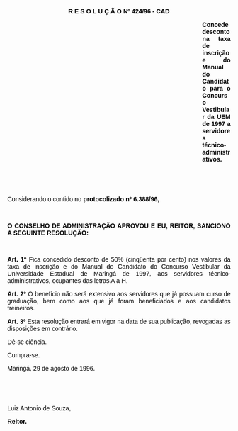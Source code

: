 <BODY TEXT="#000000">

<B><FONT FACE="Arial"><P ALIGN="CENTER">R E S O L U &Ccedil; &Atilde; O  Nº 424/96 - CAD</P>
</B><P ALIGN="JUSTIFY"></P><DIR>
<DIR>
<DIR>
<DIR>
<DIR>
<DIR>
<DIR>
<DIR>
<DIR>
<DIR>
<DIR>

<B><P ALIGN="JUSTIFY">Concede desconto na taxa de inscri&ccedil;&atilde;o e do Manual do Candidato para o Concurso Vestibular da UEM de 1997 a servidores t&eacute;cnico-administrativos.</P>
</B><P ALIGN="JUSTIFY"></P>
<P ALIGN="JUSTIFY">&nbsp;</P>
<P ALIGN="JUSTIFY">&nbsp;</P></DIR>
</DIR>
</DIR>
</DIR>
</DIR>
</DIR>
</DIR>
</DIR>
</DIR>
</DIR>
</DIR>

<P ALIGN="JUSTIFY">Considerando o contido no <B>protocolizado nº 6.388/96,</P>
</B><P ALIGN="JUSTIFY"></P>
<P ALIGN="JUSTIFY">&nbsp;</P>
<B><P ALIGN="JUSTIFY">O CONSELHO DE ADMINISTRA&Ccedil;&Atilde;O APROVOU E EU, REITOR, SANCIONO A SEGUINTE RESOLU&Ccedil;&Atilde;O:</P>
</B><P ALIGN="JUSTIFY"></P>
<P ALIGN="JUSTIFY">&nbsp;</P>
<B><P ALIGN="JUSTIFY">Art. 1º</B> Fica concedido desconto de 50% (cinq&uuml;enta por cento) nos valores da taxa de inscri&ccedil;&atilde;o e do Manual do Candidato do Concurso Vestibular da Universidade Estadual de Maring&aacute; de 1997, aos servidores t&eacute;cnico-administrativos, ocupantes das letras A a H.</P>
<B><P ALIGN="JUSTIFY">Art. 2º</B> O benef&iacute;cio n&atilde;o ser&aacute; extensivo aos servidores que j&aacute; possuam curso de gradua&ccedil;&atilde;o, bem como aos que j&aacute; foram beneficiados e aos candidatos treineiros.</P>
<B><P ALIGN="JUSTIFY">Art. 3º</B> Esta resolu&ccedil;&atilde;o entrar&aacute; em vigor na data de sua publica&ccedil;&atilde;o, revogadas as disposi&ccedil;&otilde;es em contr&aacute;rio. </P>
<P ALIGN="JUSTIFY">D&ecirc;-se  ci&ecirc;ncia.</P>
<P ALIGN="JUSTIFY">Cumpra-se.</P>
<P ALIGN="JUSTIFY">Maring&aacute;, 29 de agosto de 1996.</P>
<P ALIGN="JUSTIFY"></P>
<P ALIGN="JUSTIFY">&nbsp;</P>
<P ALIGN="JUSTIFY">&nbsp;</P>
<P ALIGN="JUSTIFY">Luiz Antonio de Souza,</P>
<B><P ALIGN="JUSTIFY">Reitor.</P></B></FONT></BODY>
